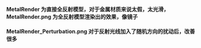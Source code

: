 #### MetalRender 为直接全反射模型，对于金属材质来说太假，太光滑，MetalRender.png 为全反射模型渲染出的效果，像镜子
#### MetalRender_Perturbation.png 对于反射光线加入了随机方向的扰动后，改善很多